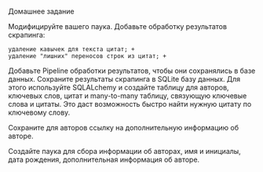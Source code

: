 Домашнее задание

Модифицируйте вашего паука. Добавьте обработку результатов скрапинга:

    удаление кавычек для текста цитат; +
    удаление "лишних" переносов строк из цитат; +

Добавьте Pipeline обработки результатов, чтобы они сохранялись в базе данных. Сохраните результаты скрапинга в SQLite
базу данных. Для этого используйте SQLALchemy и создайте таблицу для авторов, ключевых слов, цитат и many-to-many
таблицу, связующую ключевые слова и цитаты. Это даст возможность быстро найти нужную цитату по ключевому слову.

Сохраните для авторов ссылку на дополнительную информацию об авторе.

Создайте паука для сбора информации об авторах, имя и инициалы, дата рождения, дополнительная информация об авторе.